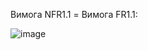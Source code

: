 Вимога NFR1.1 = Вимога FR1.1:

![image](https://user-images.githubusercontent.com/79566334/190911264-4307d9c4-fc1d-4cd5-b5d0-e3e0caabedb0.png)
